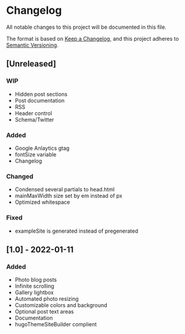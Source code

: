 # Changelog

All notable changes to this project will be documented in this file.

The format is based on [Keep a Changelog](https://keepachangelog.com/en/1.0.0/),
and this project adheres to [Semantic Versioning](https://semver.org/spec/v2.0.0.html).

## [Unreleased]

### WIP

- Hidden post sections
- Post documentation
- RSS
- Header control
- Schema/Twitter

### Added 

- Google Anlaytics gtag
- fontSize variable
- Changelog

### Changed

- Condensed several partials to head.html
- mainMaxWidth size set by em instead of px
- Optimized whitespace

### Fixed

- exampleSite is generated instead of pregenerated

## [1.0] - 2022-01-11

### Added

- Photo blog posts
- Infinite scrolling
- Gallery lightbox
- Automated photo resizing
- Customizable colors and background
- Optional post text areas
- Documentation
- hugoThemeSiteBuilder complient
